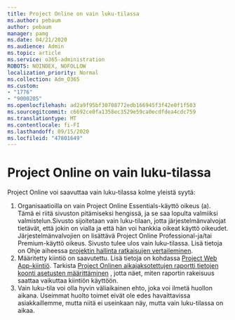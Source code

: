 ```yaml
---
title: Project Online on vain luku-tilassa
ms.author: pebaum
author: pebaum
manager: pamg
ms.date: 04/21/2020
ms.audience: Admin
ms.topic: article
ms.service: o365-administration
ROBOTS: NOINDEX, NOFOLLOW
localization_priority: Normal
ms.collection: Adm_O365
ms.custom:
- "1776"
- "9000205"
ms.openlocfilehash: ad2a9f95bf30708772edb166945f3f42e0f1f503
ms.sourcegitcommit: c6692ce0fa1358ec3529e59ca0ecdfdea4cdc759
ms.translationtype: MT
ms.contentlocale: fi-FI
ms.lasthandoff: 09/15/2020
ms.locfileid: "47801649"
---
```

# <a name="project-online-is-in-a-read-only-state"></a>Project Online on vain luku-tilassa

Project Online voi saavuttaa vain luku-tilassa kolme yleistä syytä:

1. Organisaatioilla on vain Project Online Essentials-käyttö oikeus (a). Tämä ei riitä sivuston pitämiseksi hengissä, ja se saa lopulta valmiiksi valmistelun.Sivusto sijoitetaan vain luku-tilaan, jotta järjestelmänvalvojat tietävät, että jokin on vialla ja että hän voi hankkia oikeat käyttö oikeudet. Järjestelmänvalvojien on lisättävä Project Online Professional-ja/tai Premium-käyttö oikeus. Sivusto tulee ulos vain luku-tilassa. Lisä tietoja on Ohje aiheessa [projektin hallinta ratkaisujen vertaileminen](https://products.office.com/project/compare-microsoft-project-management-software?tab=1).
2. Määritetty kiintiö on saavutettu. Lisä tietoja on kohdassa [Project Web App-kiintiö](https://docs.microsoft.com/projectonline/tune-project-online-performance#project-web-app-quota). Tarkista [Project Onlinen aikajaksotettujen raportti tietojen koonti asetusten määrittäminen](https://docs.microsoft.com/ProjectOnline/configure-rollup-of-timephased-reporting-data-in-project-online) , jotta näet, miten raportin rakeisuus saattaa vaikuttaa kiintiön käyttöön.
3. Vain luku-tila voi olla hyvin väliaikainen ehto, joka voi ilmetä huollon aikana. Useimmat huolto toimet eivät ole edes havaittavissa asiakkaillemme, mutta niitä ei useinkaan näy, mutta vain luku-tilassa on aikaa.
